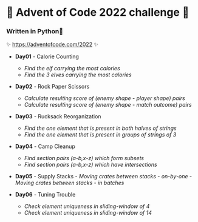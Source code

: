 # 🎄 Advent of Code 2022 challenge 🎄

### Written in **Python**🐍

✨ https://adventofcode.com/2022 ✨


  - **Day01** - Calorie Counting  
    - *Find the elf carrying the most calories*  
    - *Find the 3 elves carrying the most calories*


  - **Day02** - Rock Paper Scissors
    - *Calculate resulting score of (enemy shape - player shape) pairs*
    - *Calculate resulting score of (enemy shape - match outcome) pairs*


  - **Day03** - Rucksack Reorganization  
    - *Find the one element that is present in both halves of strings*
    - *Find the one element that is present in groups of strings of 3*


  - **Day04** - Camp Cleanup  
    - *Find section pairs (a-b,x-z) which form subsets*  
    - *Find section pairs (a-b,x-z) which have intersections*
  

  -  **Day05** - Supply Stacks 
    - *Moving crates between stacks - on-by-one*
    - *Moving crates between stacks - in batches*


  - **Day06** - Tuning Trouble  
    - *Check element uniqueness in sliding-window of 4*
    - *Check element uniqueness in sliding-window of 14*